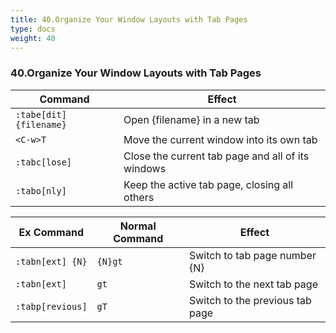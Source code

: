 ```yaml
---
title: 40.Organize Your Window Layouts with Tab Pages
type: docs
weight: 40
---
```


### 40.Organize Your Window Layouts with Tab Pages


|Command |Effect|
|--------|-------|
|`:tabe[dit] {filename}` |Open {filename} in a new tab|
|`<C-w>T` | Move the current window into its own tab|
|`:tabc[lose]` | Close the current tab page and all of its windows|
|`:tabo[nly]` | Keep the active tab page, closing all others|


|Ex Command | Normal Command | Effect|
|-----------------|---------------|-------|
|`:tabn[ext] {N}` | `{N}gt` 	| Switch to tab page number {N}|
|`:tabn[ext]` 	  | `gt` 		| Switch to the next tab page|
|`:tabp[revious]` | `gT` 		| Switch to the previous tab page|